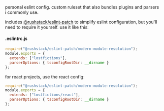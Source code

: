 personal eslint config. custom ruleset that also bundles plugins and parsers i
commonly use.

includes
[@rushstack/eslint-patch](https://github.com/microsoft/rushstack/tree/master/stack/eslint-patch)
to simplify eslint configuration, but you'll need to require it yourself. use it like this:

#### .eslintrc.js

```js
require("@rushstack/eslint-patch/modern-module-resolution");
module.exports = {
  extends: ["lostfictions"],
  parserOptions: { tsconfigRootDir: __dirname }
};
```

for react projects, use the react config:

```js
require("@rushstack/eslint-patch/modern-module-resolution");
module.exports = {
  extends: ["lostfictions/react"],
  parserOptions: { tsconfigRootDir: __dirname }
};
```
